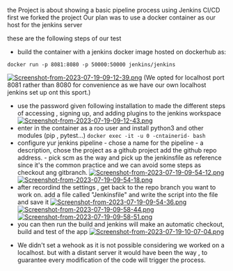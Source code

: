the Project is about showing a basic pipeline process using Jenkins CI/CD
first we forked the project 
Our plan was to use a docker container as our host for the jenkins server

these are the following steps of our test 
- build the container with a jenkins docker image hosted on dockerhub as:

` docker run -p 8081:8080 -p 50000:50000 jenkins/jenkins `

[![Screenshot-from-2023-07-19-09-12-39.png](https://i.postimg.cc/Dy0VwcRj/Screenshot-from-2023-07-19-09-12-39.png)](https://postimg.cc/fkGqHYzm)
(We opted for localhost port 8081 rather than 8080 for convenience as we have our own localhost jenkins set up ont this sport.)
- use the password given following installation to made the different steps of accessing , signing up, and adding plugins to the jenkins workspace
[![Screenshot-from-2023-07-19-09-12-43.png](https://i.postimg.cc/sD7LX0wJ/Screenshot-from-2023-07-19-09-12-43.png)](https://postimg.cc/Whp8YSRD)
- enter in the container as a roo user and install python3 and other modules (pip , pytest...)
  `docker exec -it -u 0 -cntainerid- bash`
- configure yur jenkins pipeline
          - chose a name for the pipeline
          -  a description, chose the project as a github project add the github repo address.
          -  pick scm as the way and pick up the jenkinsfile as reference since it's the common practice and we can avoid some steps as checkout ang gitbranch.
  [![Screenshot-from-2023-07-19-09-54-12.png](https://i.postimg.cc/5ywDZPrp/Screenshot-from-2023-07-19-09-54-12.png)](https://postimg.cc/D4wCGcnb)
  [![Screenshot-from-2023-07-19-09-54-18.png](https://i.postimg.cc/x8S4yvdm/Screenshot-from-2023-07-19-09-54-18.png)](https://postimg.cc/9RJbcqZX)
-  after recordind the settings , get back to the repo branch you want to work on. add a file called "Jenkinsfile" and write the script into the file and save it
  [![Screenshot-from-2023-07-19-09-54-36.png](https://i.postimg.cc/1tKp2wHw/Screenshot-from-2023-07-19-09-54-36.png)](https://postimg.cc/KkRkgKC8)
  [![Screenshot-from-2023-07-19-09-58-44.png](https://i.postimg.cc/YSKYSbDQ/Screenshot-from-2023-07-19-09-58-44.png)](https://postimg.cc/cvhr9MSJ)
  [![Screenshot-from-2023-07-19-09-58-51.png](https://i.postimg.cc/HxPLrLWF/Screenshot-from-2023-07-19-09-58-51.png)](https://postimg.cc/0MDv3PwC)
- you can then run the build and jenkins will make an automatic checkout, build and test of the app
  [![Screenshot-from-2023-07-19-10-07-04.png](https://i.postimg.cc/x8D1v4HP/Screenshot-from-2023-07-19-10-07-04.png)](https://postimg.cc/PpyHhKSL)

* We didn't set a wehook as it is not possible considering we worked on a localhost. but with a distant server it would have been the way , to guarantee every modification of the code will trigger the process.
  
